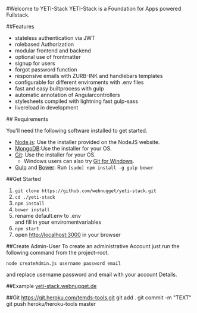 #Welcome to YETI-Stack
YETI-Stack is a Foundation for Apps powered Fullstack.

##Features
<ul>
	<li>stateless authentication via JWT</li>
	<li>rolebased Authorization</li>
	<li>modular frontend and backend</li>
	<li>optional use of frontmatter</li>
	<li>signup for users</li>
	<li>forgot password function</li>
	<li>responsive emails with ZURB-INK and handlebars templates </li>
	<li>configurable for different enviroments with .env files</li>
	<li>fast and easy builtprocess with gulp</li>
	<li>automatic annotation of Angularcontrollers</li>
	<li>stylesheets compiled with  lightning fast gulp-sass</li>
	<li>livereload in development</li>
</ul>
## Requirements

You'll need the following software installed to get started.

  * [Node.js](http://nodejs.org): Use the installer provided on the NodeJS website.
  * [MongoDB](http://www.mongodb.org/):Use the installer for your OS.
  * [Git](http://git-scm.com/downloads): Use the installer for your OS.
    * Windows users can also try [Git for Windows](http://git-for-windows.github.io/).
  * [Gulp](http://gulpjs.com/) and [Bower](http://bower.io): Run `[sudo] npm install -g gulp bower`


##Get Started
<ol>
	<li><code>git clone https://github.com/webnugget/yeti-stack.git </code></li>
	<li><code>cd ./yeti-stack</code></li>
	<li><code>npm install</code></li>
	<li><code>bower install</code></li>
	<li>rename default.env to .env <br>
	and fill in your enviromentvariables</li>
	<li><code>npm start</code></li>
	<li>open <a href="http://localhost:3000">http://localhost:3000</a> in your browser</li>
</ol>

##Create Admin-User
To create an administrative Account just run the following command from the project-root.

```node createAdmin.js username password email```

and replace username password and email with your account Details.

##Example
[yeti-stack.webnugget.de](https://yeti-stack.webnugget.de)

##Git
https://git.heroku.com/temds-tools.git
git add .
git commit -m "TEXT"
git push heroku/heroku-tools master